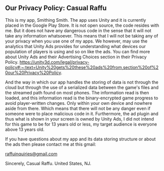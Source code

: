## Our Privacy Policy: Casual Raffu

This is my app, Smithing Smith. The app uses Unity and it is currently placed in the Google Play Store.
It is not open source, the code resides with me. But it does not have any dangerous code in the sense that it will not take any information whatsoever.
This means that I will not be taking any of your privacy when you use one of my apps. We however, may use the analytics that Unity Ads provides for understanding what devices our population of players is using and so on like the ads. You can find more about Unity Ads and their Advertising Choices section in their Privacy Policy.
https://unity3d.com/legal/privacy-policy#:~:text=Unity%20gets%20these%20ads%20from,section%20of%20our%20Privacy%20Policy.

And the way in which our app handles the storing of data is not through the cloud but through the use of a serialized data between the game's files and the streamed path found on most phones. The information read is then loaded, and this information read is the binary-encrypted game progress to avoid player-written changes.
Only within your own device and nowhere aside from there. Which means that there will not be any danger even if someone were to place malicious code in it.
Furthermore, the ad plugin and thus what is shown in your screen is owned by Unity Ads, I did not intend for this game to be for 13 years old or less, my target audience is everyone above 13 years old.

If you have questions about my app and its data storing structure or about the ads then please contact me at this gmail:

raffuinquiries@gmail.com

Sincerely,
Casual Raffu.
United States, NJ.
